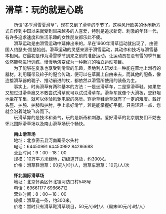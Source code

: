 # 滑草：玩的就是心跳  
  
&emsp;&emsp;所谓“冬季滑雪夏滑草”，现在又到了滑草的季节了。这种风行欧美的休闲新方式自传到中国以来就受到越来越多的人喜爱，特别是追求新奇、刺激的年轻一代，有许多追求速度和生活乐趣的女性朋友都乐此不疲。  
&emsp;&emsp;滑草运动是由滑雪运动中延伸出来的。早在1960年滑草运动就出现了，由德国人约瑟夫·凯瑟始创。滑草运动的灵感来源于滑雪运动，其动作和技巧与滑雪基本相同。它最初是作为滑雪季节到来之前的准备运动，让运动员在没有雪的季节里依然能够进行训练，慢慢地演变成为一种新兴的独立运动项目。  
&emsp;&emsp;为了能够在夏季也享受到滑雪的乐趣，奥地利人研发出一种能在草地上滑行的器材，利用履带及轮子的配合传动，便可以在草面上自由来去，而其他的配备，像连接滑草器的靴子、推动前进的杖，都依然以滑雪所使用的装备为主。  
&emsp;&emsp;事实上，时尚滑草有两种基本的方法：一是坐滑草车，二是穿滑草鞋。如果您又想过过滑草瘾又不敢尝试滑草就可以试试滑草车。滑草车就像个大滑板，您舒坦地坐在车里，就可以体验风驰电掣的感觉。穿滑草鞋滑草就有了一定的难度。戴好头盔、护腕、护膝和护肘，手上拿好滑竿，若是能掌握好平衡，只需轻轻一点，您就会沿着陡坡飞奔而下。  
&emsp;&emsp;玩滑草靠的是技术和勇气，玩的是新奇和刺激。爱好滑草的北京朋友们不妨去怀北国际滑草场以及南山滑草场玩个畅快。  
  
&emsp;&emsp;**南山滑草场**  
&emsp;&emsp;地址：北京密云县河南寨圣水头村  
&emsp;&emsp;电话：64450991 64450992  84286688  
&emsp;&emsp;营业时间：9：00－18：00  
&emsp;&emsp;规模：10万平方米绿地，初级道开放，约300米。  
&emsp;&emsp;价格：滑草鞋滑草：60元/小时/人，滑草车滑草：10元/人/次  
  
&emsp;&emsp;**怀北国际滑草场**  
&emsp;&emsp;地址：北京怀柔区怀北镇河防口村548号  
&emsp;&emsp;电话：69661177  69666712  
&emsp;&emsp;营业时间：8：00－18：00  
&emsp;&emsp;规模：滑草道一条，约300米。  
&emsp;&emsp;价格：暂时只有滑草鞋滑草项目，50元/小时/人（周末60元/小时/人）  
